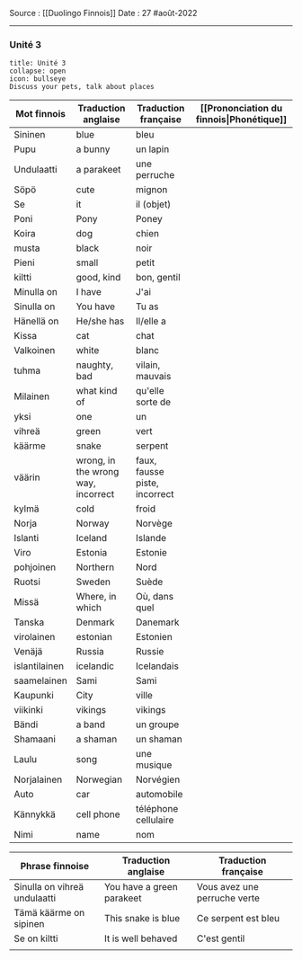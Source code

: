 Source : [[Duolingo Finnois]]
Date : 27 #août-2022
***
### Unité 3
```ad-abstract 
title: Unité 3
collapse: open
icon: bullseye
Discuss your pets, talk about places
```

| Mot finnois   | Traduction anglaise                | Traduction française          | [[Prononciation du finnois\|Phonétique]] |
| ------------- | ---------------------------------- | ----------------------------- | ---------------------------------------- |
| Sininen       | blue                               | bleu                          |                                          |
| Pupu          | a bunny                            | un lapin                      |                                          |
| Undulaatti    | a parakeet                         | une perruche                  |                                          |
| Söpö          | cute                               | mignon                        |                                          |
| Se            | it                                 | il (objet)                    |                                          |
| Poni          | Pony                               | Poney                         |                                          |
| Koira         | dog                                | chien                         |                                          |
| musta         | black                              | noir                          |                                          |
| Pieni         | small                              | petit                         |                                          |
| kiltti        | good, kind                         | bon, gentil                   |                                          |
| Minulla on    | I have                             | J'ai                          |                                          |
| Sinulla on    | You have                           | Tu as                         |                                          |
| Hänellä on    | He/she has                         | Il/elle a                     |                                          |
| Kissa         | cat                                | chat                          |                                          |
| Valkoinen     | white                              | blanc                         |                                          |
| tuhma         | naughty, bad                       | vilain, mauvais               |                                          |
| Milainen      | what kind of                       | qu'elle sorte de              |                                          |
| yksi          | one                                | un                            |                                          |
| vihreä        | green                              | vert                          |                                          |
| käärme        | snake                              | serpent                       |                                          |
| väärin        | wrong, in the wrong way, incorrect | faux, fausse piste, incorrect |                                          |
| kylmä         | cold                               | froid                         |                                          |
| Norja         | Norway                             | Norvège                       |                                          |
| Islanti       | Iceland                            | Islande                       |                                          |
| Viro          | Estonia                            | Estonie                       |                                          |
| pohjoinen     | Northern                           | Nord                          |                                          |
| Ruotsi        | Sweden                             | Suède                         |                                          |
| Missä         | Where, in which                    | Où, dans quel                 |                                          |
| Tanska        | Denmark                            | Danemark                      |                                          |
| virolainen    | estonian                           | Estonien                      |                                          |
| Venäjä        | Russia                             | Russie                        |                                          |
| islantilainen | icelandic                          | Icelandais                    |                                          |
| saamelainen   | Sami                               | Sami                          |                                          |
| Kaupunki      | City                               | ville                         |                                          |
| viikinki      | vikings                            | vikings                       |                                          |
| Bändi         | a band                             | un groupe                     |                                          |
| Shamaani      | a shaman                           | un shaman                     |                                          |
| Laulu         | song                               | une musique                   |                                          |
| Norjalainen   | Norwegian                          | Norvégien                     |                                          |
| Auto          | car                                | automobile                    |                                          |
| Kännykkä      | cell phone                         | téléphone cellulaire          |                                          |
| Nimi          | name                               | nom                              |                                          |

| Phrase finnoise              | Traduction anglaise       | Traduction française         |
| ---------------------------- | ------------------------- | ---------------------------- |
| Sinulla on vihreä undulaatti | You have a green parakeet | Vous avez une perruche verte |
| Tämä käärme on sipinen       | This snake is blue        | Ce serpent est bleu          |
| Se on kiltti                 | It is well behaved        | C'est gentil                 |
|                              |                           |                              |
